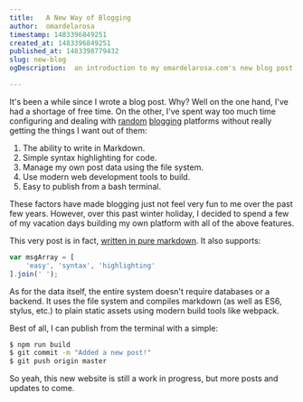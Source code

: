 ```yaml
---
title:   A New Way of Blogging  
author:  omardelarosa  
timestamp: 1483396849251  
created_at: 1483396849251  
published_at: 1483398779432  
slug: new-blog  
ogDescription:  an introduction to my omardelarosa.com's new blog post system.  

---
```

It's been a while since I wrote a blog post.  Why?  Well on the one hand, I've had a shortage of free time.  On the other, I've spent way too much time configuring and dealing with [random](http://omardelarosa.tumblr.com) [blogging](http://blog.omardelarosa.com) platforms  without really getting the things I want out of them:

1. The ability to write in Markdown.
2. Simple syntax highlighting for code.
3. Manage my own post data using the file system.
4. Use modern web development tools to build.
5. Easy to publish from a bash terminal.

These factors have made blogging just not feel very fun to me over the past few years.  However, over this past winter holiday, I decided to spend a few of my vacation days building my own platform with all of the above features.  

This very post is in fact, [written in pure markdown](http://github.com/omardelarosa/omardelarosa.github.io/blob/master/_posts/1483396849251_new-blog.md).  It also supports:

```javascript
var msgArray = [
	'easy', 'syntax', 'highlighting'
].join(' ');
```

As for the data itself, the entire system doesn't require databases or a backend.  It uses the file system and compiles markdown (as well as ES6, stylus, etc.) to plain static assets using modern build tools like webpack.

Best of all, I can publish from the terminal with a simple:

```bash
$ npm run build
$ git commit -m "Added a new post!"
$ git push origin master
```

So yeah, this new website is still a work in progress, but more posts and updates to come.